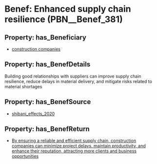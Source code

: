 # Benef: __Enhanced supply chain resilience__ (PBN__Benef_381)

## Property: has_Beneficiary

* [construction companies](../Stakeholder/PBN__Stakeholder_181)

## Property: has_BenefDetails

Building good relationships with suppliers can improve supply chain resilience, reduce delays in material delivery, and mitigate risks related to material shortages

## Property: has_BenefSource

* [shibani_effects_2020](../Article/PBN__Article_75)

## Property: has_BenefReturn

* [By ensuring a reliable and efficient supply chain, construction companies can minimize project delays, maintain productivity, and enhance their reputation, attracting more clients and business opportunities](../BenefReturn/PBN__BenefReturn_409)

